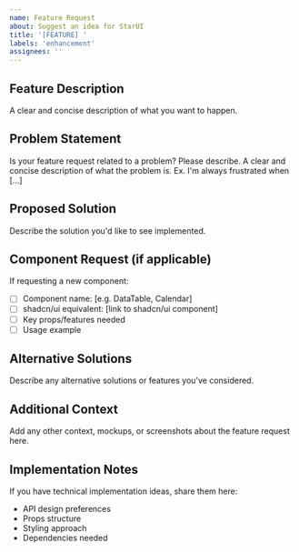 ```yaml
---
name: Feature Request
about: Suggest an idea for StarUI
title: '[FEATURE] '
labels: 'enhancement'
assignees: ''
---
```


## Feature Description
A clear and concise description of what you want to happen.

## Problem Statement
Is your feature request related to a problem? Please describe.
A clear and concise description of what the problem is. Ex. I'm always frustrated when [...]

## Proposed Solution
Describe the solution you'd like to see implemented.

## Component Request (if applicable)
If requesting a new component:
- [ ] Component name: [e.g. DataTable, Calendar]
- [ ] shadcn/ui equivalent: [link to shadcn/ui component]
- [ ] Key props/features needed
- [ ] Usage example

## Alternative Solutions
Describe any alternative solutions or features you've considered.

## Additional Context
Add any other context, mockups, or screenshots about the feature request here.

## Implementation Notes
If you have technical implementation ideas, share them here:
- API design preferences
- Props structure
- Styling approach
- Dependencies needed